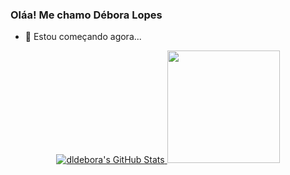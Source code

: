 ### Oláa! Me chamo Débora Lopes

- 🌱 Estou começando agora...
  
<div align="center">
    <a href="https://awesome-github-stats.azurewebsites.net/index.html??cardType=level&theme=highcontrast&Background=000000&Title=E61483&Ring=FFFFFF&Text=FFFFFF">    <img  alt="dldebora's GitHub Stats" src="https://awesome-github-stats.azurewebsites.net/user-stats/dldebora?cardType=level&theme=highcontrast&Background=000000&Title=E61483&Ring=FFFFFF&Text=FFFFFF" />  </a>
   <img height="180em" src="https://github-readme-stats.vercel.app/api/top-langs/?username=dldebora&layout=compact&langs_count=7&theme=radical"/></a>
  </div>
